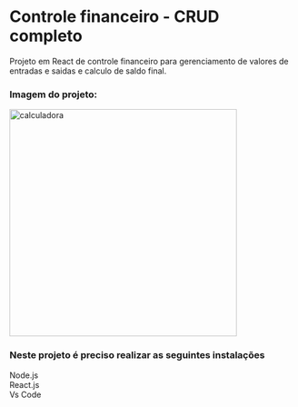 # Controle financeiro - CRUD completo
Projeto em React de controle financeiro para gerenciamento de valores de entradas e saidas e calculo de saldo final.

<h3>Imagem do projeto:</h3>
<img width="400px" src="https://i.imgur.com/Y17F0NV.png" alt="calculadora" >

### Neste projeto é preciso realizar as seguintes instalações

Node.js <br>
React.js<br>
Vs Code



